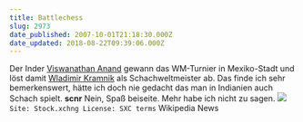 ```yaml
---
title: Battlechess
slug: 2973
date_published: 2007-10-01T21:18:30.000Z
date_updated: 2018-08-22T09:39:06.000Z
---
```


Der Inder [Viswanathan Anand](http://de.wikipedia.org/wiki/Viswanathan_Anand) gewann das WM-Turnier in Mexiko-Stadt und löst damit [Wladimir Kramnik](http://de.wikipedia.org/wiki/Wladimir_Borissowitsch_Kramnik) als Schachweltmeister ab. Das finde ich sehr bemerkenswert, hätte ich doch nie gedacht das man in Indianien auch Schach spielt. **scnr** Nein, Spaß beiseite. Mehr habe ich nicht zu sagen.
![](//www.sxc.hu/pic/m/s/sa/saflora/22061_playing_chess_2.jpg)`Site: Stock.xchng License: SXC terms`
Wikipedia News
